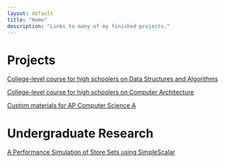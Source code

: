 ```yaml
---
layout: default
title: "Home"
description: "Links to many of my finished projects."
---
```

# Projects
[College-level course for high schoolers on Data Structures and Algorithms](thomaspratt.github.io)

[College-level course for high schoolers on Computer Architecture](thomaspratt.github.io)

[Custom materials for AP Computer Science A](thomaspratt.github.io)

# Undergraduate Research
[A Performance Simulation of Store Sets using SimpleScalar](assets/cs550-paper.pdf)
